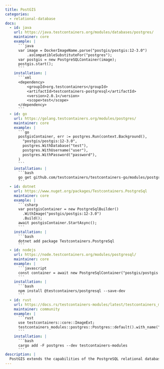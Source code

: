 ```yaml
---
title: PostGIS
categories:
  - relational-database
docs:
  - id: java
    url: https://java.testcontainers.org/modules/databases/postgres/
    maintainer: core
    example: |
      ```java
      var image = DockerImageName.parse("postgis/postgis:12-3.0")
          .asCompatibleSubstituteFor("postgres");
      var postgis = new PostgreSQLContainer(image);
      postgis.start();
      ```
    installation: |
      ```xml
      <dependency>
          <groupId>org.testcontainers</groupId>
          <artifactId>testcontainers-postgresql</artifactId>
          <version>2.0.1</version>
          <scope>test</scope>
      </dependency>
      ```
  - id: go
    url: https://golang.testcontainers.org/modules/postgres/
    maintainer: core
    example: |
      ```go
      postgisContainer, err := postgres.Run(context.Background(),
        "postgis/postgis:12-3.0",
        postgres.WithDatabase("test"),
        postgres.WithUsername("user"),
        postgres.WithPassword("password"),
      )
      ```
    installation: |
      ```bash
      go get github.com/testcontainers/testcontainers-go/modules/postgres
      ```
  - id: dotnet
    url: https://www.nuget.org/packages/Testcontainers.PostgreSql
    maintainer: core
    example: |
      ```csharp
      var postgisContainer = new PostgreSqlBuilder()
        .WithImage("postgis/postgis:12-3.0")
        .Build();
      await postgisContainer.StartAsync();
      ```
    installation: |
      ```bash
      dotnet add package Testcontainers.PostgreSql
      ```
  - id: nodejs
    url: https://node.testcontainers.org/modules/postgresql/
    maintainer: core
    example: |
      ```javascript
      const container = await new PostgreSqlContainer("postgis/postgis:12-3.0").start();
      ```
    installation: |
      ```bash
      npm install @testcontainers/postgresql --save-dev
      ```
  - id: rust
    url: https://docs.rs/testcontainers-modules/latest/testcontainers_modules/postgres/struct.Postgres.html
    maintainer: community
    example: |
      ```rust
      use testcontainers::core::ImageExt;
      testcontainers_modules::postgres::Postgres::default().with_name("postgis/postgis").with_tag("16-3.5-alpine").start()
      ```
    installation: |
      ```bash
      cargo add -F postgres --dev testcontainers-modules
      ```
description: |
  PostGIS extends the capabilities of the PostgreSQL relational database by adding support for storing, indexing, and querying geospatial data.
---
```

